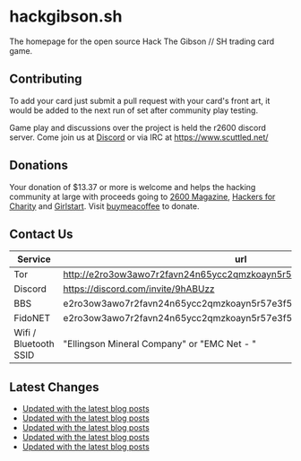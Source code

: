 # hackgibson.sh
The homepage for the open source Hack The Gibson // SH trading card game.


## Contributing

To add your card just submit a pull request with your card's front art, it would be added to the next run of set after community play testing.

Game play and discussions over the project is held the r2600 discord server. Come join us at [Discord](https://discord.com/invite/9hABUzz) or via IRC at https://www.scuttled.net/


## Donations

Your donation of $13.37 or more is welcome and helps the hacking community at large with proceeds going to [2600 Magazine](https://2600.com/), [Hackers for Charity](https://hackersforcharity.org) and [Girlstart](https://girlstart.org).  Visit [buymeacoffee](https://www.buymeacoffee.com/hackgibson.sh) to donate.


## Contact Us

Service | url
-|-
Tor | http://e2ro3ow3awo7r2favn24n65ycc2qmzkoayn5r57e3f56nvjwdcgg32ad.onion
Discord | https://discord.com/invite/9hABUzz
BBS | e2ro3ow3awo7r2favn24n65ycc2qmzkoayn5r57e3f56nvjwdcgg32ad.onion:23
FidoNET | e2ro3ow3awo7r2favn24n65ycc2qmzkoayn5r57e3f56nvjwdcgg32ad.onion:24554
Wifi / Bluetooth SSID | "Ellingson Mineral Company" or "EMC Net - <fidonet address>"

## Latest Changes
<!-- BLOG-POST-LIST:START -->
- [Updated with the latest blog posts](https://github.com/DFW2600/hackgibson.sh/commit/a3861c604a277b3a7b0b0f163525b59d879705d2)
- [Updated with the latest blog posts](https://github.com/DFW2600/hackgibson.sh/commit/ec4f7f604cc9a38b1303548dc105d28ff57df1b7)
- [Updated with the latest blog posts](https://github.com/DFW2600/hackgibson.sh/commit/d8294ca7a2e9fd276d59deaa1fe6e5b89d422cd7)
- [Updated with the latest blog posts](https://github.com/DFW2600/hackgibson.sh/commit/62524d1bc0e5726c667c91eaf995b84c6ebd6ceb)
- [Updated with the latest blog posts](https://github.com/DFW2600/hackgibson.sh/commit/aaec806181d21048fc8b304e7bd6e1a7881aa915)
<!-- BLOG-POST-LIST:END -->
